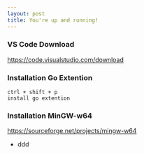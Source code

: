 ```yaml
---
layout: post
title: You're up and running!
---
```


### VS Code Download
https://code.visualstudio.com/download

### Installation Go Extention
```
ctrl + shift + p
install go extention
```

### Installation MinGW-w64
https://sourceforge.net/projects/mingw-w64

- ddd
